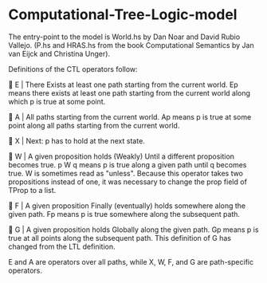 # Computational-Tree-Logic-model

The entry-point to the model is World.hs by Dan Noar and David Rubio Vallejo. (P.hs and HRAS.hs from the book Computational Semantics by Jan van Eijck and Christina Unger).

Definitions of the CTL operators follow:

 E | There Exists at least one path starting from the current world. Ep means there
exists at least one path starting from the current world along which p is true at some
point.

 A | All paths starting from the current world. Ap means p is true at some point along
all paths starting from the current world.

 X | Next: p has to hold at the next state.

 W | A given proposition holds (Weakly) Until a different proposition becomes true. p
W q  means p is true along a given path until q becomes true. W is sometimes read as
"unless". Because this operator takes two propositions instead of one, it was necessary
to change the prop field of TProp to a list.

 F | A given proposition Finally (eventually) holds somewhere along the given path.
Fp means p is true somewhere along the subsequent path.

 G | A given proposition holds Globally along the given path. Gp means p is true at
all points along the subsequent path. This definition of G has changed from the LTL
definition.

E and A are operators over all paths, while X, W, F, and G are path-specific operators.
